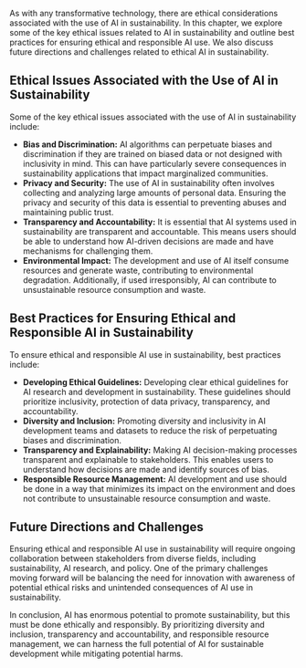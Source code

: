 
As with any transformative technology, there are ethical considerations associated with the use of AI in sustainability. In this chapter, we explore some of the key ethical issues related to AI in sustainability and outline best practices for ensuring ethical and responsible AI use. We also discuss future directions and challenges related to ethical AI in sustainability.

Ethical Issues Associated with the Use of AI in Sustainability
--------------------------------------------------------------

Some of the key ethical issues associated with the use of AI in sustainability include:

* **Bias and Discrimination:** AI algorithms can perpetuate biases and discrimination if they are trained on biased data or not designed with inclusivity in mind. This can have particularly severe consequences in sustainability applications that impact marginalized communities.
* **Privacy and Security:** The use of AI in sustainability often involves collecting and analyzing large amounts of personal data. Ensuring the privacy and security of this data is essential to preventing abuses and maintaining public trust.
* **Transparency and Accountability:** It is essential that AI systems used in sustainability are transparent and accountable. This means users should be able to understand how AI-driven decisions are made and have mechanisms for challenging them.
* **Environmental Impact:** The development and use of AI itself consume resources and generate waste, contributing to environmental degradation. Additionally, if used irresponsibly, AI can contribute to unsustainable resource consumption and waste.

Best Practices for Ensuring Ethical and Responsible AI in Sustainability
------------------------------------------------------------------------

To ensure ethical and responsible AI use in sustainability, best practices include:

* **Developing Ethical Guidelines:** Developing clear ethical guidelines for AI research and development in sustainability. These guidelines should prioritize inclusivity, protection of data privacy, transparency, and accountability.
* **Diversity and Inclusion:** Promoting diversity and inclusivity in AI development teams and datasets to reduce the risk of perpetuating biases and discrimination.
* **Transparency and Explainability:** Making AI decision-making processes transparent and explainable to stakeholders. This enables users to understand how decisions are made and identify sources of bias.
* **Responsible Resource Management:** AI development and use should be done in a way that minimizes its impact on the environment and does not contribute to unsustainable resource consumption and waste.

Future Directions and Challenges
--------------------------------

Ensuring ethical and responsible AI use in sustainability will require ongoing collaboration between stakeholders from diverse fields, including sustainability, AI research, and policy. One of the primary challenges moving forward will be balancing the need for innovation with awareness of potential ethical risks and unintended consequences of AI use in sustainability.

In conclusion, AI has enormous potential to promote sustainability, but this must be done ethically and responsibly. By prioritizing diversity and inclusion, transparency and accountability, and responsible resource management, we can harness the full potential of AI for sustainable development while mitigating potential harms.
